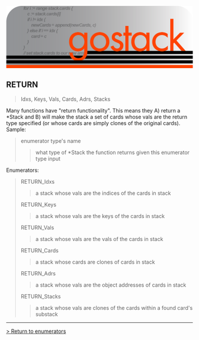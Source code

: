 ![Banner](../../images/gostack_SmallerTransparent.png)

<h2>RETURN</h2>

 > Idxs, Keys, Vals, Cards, Adrs, Stacks

Many functions have "return functionality".  This means they A) return a *Stack and B) will make the stack a set of cards whose vals are the return type specified (or whose cards are simply clones of the original cards).  Sample:
 > enumerator type's name
 >> what type of *Stack the function returns given this enumerator type input

Enumerators:
 > RETURN_Idxs
 >> a stack whose vals are the indices of the cards in stack
 >
 > RETURN_Keys
 >> a stack whose vals are the keys of the cards in stack
 >
 > RETURN_Vals
 >> a stack whose vals are the vals of the cards in stack
 >
 > RETURN_Cards
 >> a stack whose cards are clones of cards in stack
 >
 > RETURN_Adrs
 >> a stack whose vals are the object addresses of cards in stack
 >
 > RETURN_Stacks
 >> a stack whose vals are clones of the cards within a found card's substack

 ---

 [> Return to enumerators](../enumsAPI.md)